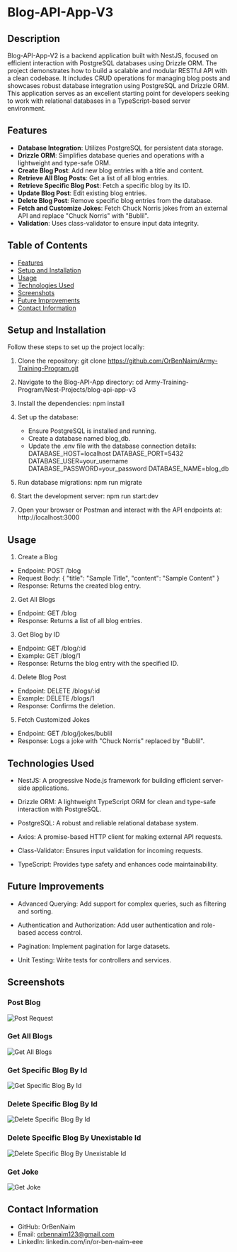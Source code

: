 # Blog-API-App-V3

## Description
Blog-API-App-V2 is a backend application built with NestJS, focused on efficient interaction with PostgreSQL databases using Drizzle ORM. The project demonstrates how to build a scalable and modular RESTful API with a clean codebase. It includes CRUD operations for managing blog posts and showcases robust database integration using PostgreSQL and Drizzle ORM. This application serves as an excellent starting point for developers seeking to work with relational databases in a TypeScript-based server environment.

## Features
- **Database Integration**: Utilizes PostgreSQL for persistent data storage.
- **Drizzle ORM**: Simplifies database queries and operations with a lightweight and type-safe ORM.
- **Create Blog Post**: Add new blog entries with a title and content.
- **Retrieve All Blog Posts**: Get a list of all blog entries.
- **Retrieve Specific Blog Post**:  Fetch a specific blog by its ID.
- **Update Blog Post**: Edit existing blog entries.
- **Delete Blog Post**: Remove specific blog entries from the database.
- **Fetch and Customize Jokes**: Fetch Chuck Norris jokes from an external API and replace "Chuck Norris" with "Bublil".
- **Validation**: Uses class-validator to ensure input data integrity.


## Table of Contents
- [Features](#features)
- [Setup and Installation](#setup-and-installation)
- [Usage](#usage)
- [Technologies Used](#technologies-used)
- [Screenshots](#screenshots)
- [Future Improvements](#future-improvements)
- [Contact Information](#contact-information)

## Setup and Installation
Follow these steps to set up the project locally:
1. Clone the repository: 
    git clone https://github.com/OrBenNaim/Army-Training-Program.git

2. Navigate to the Blog-API-App directory:
    cd Army-Training-Program/Nest-Projects/blog-api-app-v3

3. Install the dependencies:
    npm install

4. Set up the database:
    - Ensure PostgreSQL is installed and running.
    - Create a database named blog_db.
    - Update the .env file with the database connection details:
      DATABASE_HOST=localhost
      DATABASE_PORT=5432
      DATABASE_USER=your_username
      DATABASE_PASSWORD=your_password
      DATABASE_NAME=blog_db

5. Run database migrations:
    npm run migrate

6. Start the development server:
    npm run start:dev

7. Open your browser or Postman and interact with the API endpoints at:
    http://localhost:3000


## Usage
1. Create a Blog
  - Endpoint: POST /blog
  - Request Body:
    {
      "title": "Sample Title",
      "content": "Sample Content"
    }
  - Response: Returns the created blog entry.

2. Get All Blogs
  - Endpoint: GET /blog
  - Response: Returns a list of all blog entries.

3. Get Blog by ID
  - Endpoint: GET /blog/:id
  - Example: GET /blog/1
  - Response: Returns the blog entry with the specified ID.

4. Delete Blog Post
  - Endpoint: DELETE /blogs/:id
  - Example: DELETE /blogs/1
  - Response: Confirms the deletion.

5. Fetch Customized Jokes
  - Endpoint: GET /blog/jokes/bublil
  - Response: Logs a joke with "Chuck Norris" replaced by "Bublil".


## Technologies Used
- NestJS: A progressive Node.js framework for building efficient server-side applications.

- Drizzle ORM: A lightweight TypeScript ORM for clean and type-safe interaction with PostgreSQL.

- PostgreSQL: A robust and reliable relational database system.

- Axios: A promise-based HTTP client for making external API requests.

- Class-Validator: Ensures input validation for incoming requests.

- TypeScript: Provides type safety and enhances code maintainability. 


## Future Improvements
- Advanced Querying: Add support for complex queries, such as filtering and sorting.

- Authentication and Authorization: Add user authentication and role-based access control.

- Pagination: Implement pagination for large datasets.

- Unit Testing: Write tests for controllers and services.


## Screenshots
### Post Blog
![Post Request](src/assests/screenShots/post_blog_example.png)

### Get All Blogs
![Get All Blogs](src/assests/screenShots/get_all_blogs_example.png)

### Get Specific Blog By Id
![Get Specific Blog By Id](src/assests/screenShots/get_specific_blog_by_ID.png)

### Delete Specific Blog By Id
![Delete Specific Blog By Id](src/assests/screenShots/delete_blog_by_id.png)

### Delete Specific Blog By Unexistable Id
![Delete Specific Blog By Unexistable Id](src/assests/screenShots/delete_blog_by_unexistable_id.png)

### Get Joke
![Get Joke](src/assests/screenShots/get_joke.png)


## Contact Information
- GitHub: OrBenNaim
- Email: orbennaim123@gmail.com
- LinkedIn: linkedin.com/in/or-ben-naim-eee